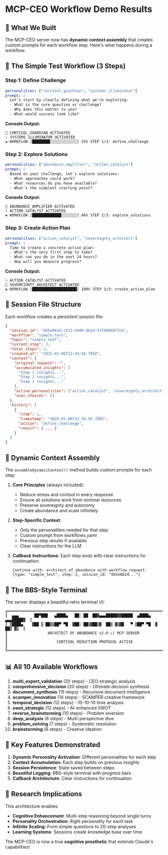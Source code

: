 # MCP-CEO Workflow Demo Results

## 🎯 What We Built

The MCP-CEO server now has **dynamic context assembly** that creates custom prompts for each workflow step. Here's what happens during a workflow:

## 🔄 The Simple Test Workflow (3 Steps)

### Step 1: Define Challenge
```yaml
personalities: ["cortisol_guardian", "systems_illuminator"]
prompt: |
  Let's start by clearly defining what we're exploring:
  - What is the core question or challenge?
  - Why does this matter to you?
  - What would success look like?
```

**Console Output:**
```
🧘 CORTISOL_GUARDIAN ACTIVATED
💡 SYSTEMS_ILLUMINATOR ACTIVATED
◈ WORKFLOW [████████░░░░░░░░░░░░] 33% STEP 1/3: define_challenge
```

### Step 2: Explore Solutions
```yaml
personalities: ["abundance_amplifier", "action_catalyst"]
prompt: |
  Based on your challenge, let's explore solutions:
  - What approaches could work?
  - What resources do you have available?
  - What's the simplest starting point?
```

**Console Output:**
```
🚀 ABUNDANCE_AMPLIFIER ACTIVATED
⚡ ACTION_CATALYST ACTIVATED
◈ WORKFLOW [█████████████░░░░░░░] 66% STEP 2/3: explore_solutions
```

### Step 3: Create Action Plan
```yaml
personalities: ["action_catalyst", "sovereignty_architect"]
prompt: |
  Time to create a concrete action plan:
  - What's the very first step to take?
  - What can you do in the next 24 hours?
  - How will you measure progress?
```

**Console Output:**
```
⚡ ACTION_CATALYST ACTIVATED
👑 SOVEREIGNTY_ARCHITECT ACTIVATED
◈ WORKFLOW [████████████████████] 100% STEP 3/3: create_action_plan
```

## 📁 Session File Structure

Each workflow creates a persistent session file:
```json
{
  "session_id": "db5e062d-c413-4409-8b2d-53f84088f3cb",
  "workflow": "simple_test",
  "topic": "simple_test",
  "current_step": 3,
  "total_steps": 3,
  "created_at": "2025-01-06T12:34:56.789Z",
  "context": {
    "original_request": "",
    "accumulated_insights": [
      "Step 1 insights...",
      "Step 2 insights...",
      "Step 3 insights..."
    ],
    "active_personalities": ["action_catalyst", "sovereignty_architect"],
    "user_choices": []
  },
  "history": [
    {
      "step": 1,
      "timestamp": "2025-01-06T12:34:56.789Z",
      "action": "define_challenge",
      "result": { ... }
    }
  ]
}
```

## 🧠 Dynamic Context Assembly

The `assembleDynamicContext()` method builds custom prompts for each step:

1. **Core Principles** (always included):
   - Reduce stress and cortisol in every response
   - Ensure all solutions work from minimal resources
   - Preserve sovereignty and autonomy
   - Create abundance and scale infinitely

2. **Step-Specific Context**:
   - Only the personalities needed for that step
   - Custom prompt from workflows.yaml
   - Previous step results if available
   - Clear instructions for the LLM

3. **Callback Instructions**:
   Each step ends with clear instructions for continuation:
   ```
   Continue with: architect_of_abundance with workflow_request: 
   {type: "simple_test", step: 2, session_id: "db5e062d..."}
   ```

## 🎪 The BBS-Style Terminal

The server displays a beautiful retro terminal UI:
```
╔═══════════════════════════════════════════════════════════════════════════════╗
║  ▄▄▄       ██▀███   ▄████▄   ██░ ██  ██▓▄▄▄█████▓▓█████  ▄████▄  ▄▄▄█████▓  ║
║ ▒████▄    ▓██ ▒ ██▒▒██▀ ▀█  ▓██░ ██▒▓██▒▓  ██▒ ▓▒▓█   ▀ ▒██▀ ▀█  ▓  ██▒ ▓▒  ║
║                  ARCHITECT OF ABUNDANCE v2.0 // MCP SERVER                     ║
║                      CORTISOL REDUCTION PROTOCOL ACTIVE                        ║
╚═══════════════════════════════════════════════════════════════════════════════╝
```

## 📊 All 10 Available Workflows

1. **multi_expert_validation** (20 steps) - CEO strategic analysis
2. **comprehensive_decision** (20 steps) - Ultimate decision synthesis
3. **document_synthesis** (15 steps) - Recursive document intelligence
4. **scamper_innovation** (14 steps) - SCAMPER creative framework
5. **temporal_decision** (12 steps) - 10-10-10 time analysis
6. **swot_strategic** (12 steps) - AI-enhanced SWOT
7. **reverse_brainstorming** (10 steps) - Problem inversion
8. **deep_analysis** (8 steps) - Multi-perspective dive
9. **problem_solving** (7 steps) - Systematic resolution
10. **brainstorming** (6 steps) - Creative ideation

## 🚀 Key Features Demonstrated

1. **Dynamic Personality Activation**: Different personalities for each step
2. **Context Accumulation**: Each step builds on previous insights
3. **Session Persistence**: State saved between steps
4. **Beautiful Logging**: BBS-style terminal with progress bars
5. **Callback Architecture**: Clear instructions for continuation

## 🔮 Research Implications

This architecture enables:
- **Cognitive Enhancement**: Multi-step reasoning beyond single turns
- **Personality Orchestration**: Right personality for each task
- **Infinite Scaling**: From simple questions to 20-step analyses
- **Learning Systems**: Sessions create knowledge base over time

The MCP-CEO is now a true **cognitive prosthetic** that extends Claude's capabilities!